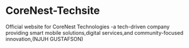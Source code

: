# CoreNest-Techsite
Official website for CoreNest Technologies -a tech-driven company providing smart mobile solutions,digital services,and community-focused innovation,(NJUH GUSTAFSON)
